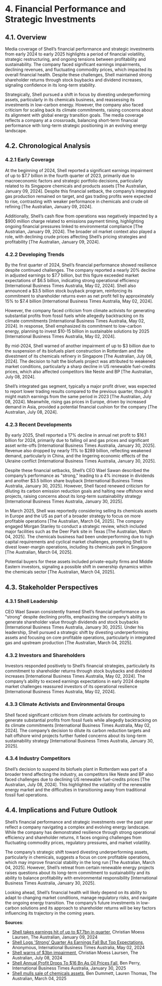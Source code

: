 <a name="4-financial-performance-and-strategic-investments-"></a>

# 4. Financial Performance and Strategic Investments  

<a name="4-1-overview-"></a>

## 4.1. Overview  

Media coverage of Shell’s financial performance and strategic investments from early 2024 to early 2025 highlights a period of financial volatility, strategic restructuring, and ongoing tensions between profitability and sustainability. The company faced significant earnings impairments, declining revenues, and fluctuating commodity prices, which impacted its overall financial health. Despite these challenges, Shell maintained strong shareholder returns through stock buybacks and dividend increases, signaling confidence in its long-term stability.  

Strategically, Shell pursued a shift in focus by divesting underperforming assets, particularly in its chemicals business, and reassessing its investments in low-carbon energy. However, the company also faced criticism for scaling back its climate commitments, raising concerns about its alignment with global energy transition goals. The media coverage reflects a company at a crossroads, balancing short-term financial performance with long-term strategic positioning in an evolving energy landscape.  

<a name="4-2-chronological-analysis-"></a>

## 4.2. Chronological Analysis  

<a name="4-2-1-early-coverage-"></a>

### 4.2.1 Early Coverage  

At the beginning of 2024, Shell reported a significant earnings impairment of up to $7.7 billion in the fourth quarter of 2023, primarily due to macroeconomic factors and strategic portfolio decisions, particularly related to its Singapore chemicals and products assets [The Australian, January 09, 2024]. Despite this financial setback, the company’s integrated gas production remained on target, and gas trading profits were expected to rise, contrasting with weaker performance in chemicals and crude oil refining [The Australian, January 09, 2024].  

Additionally, Shell’s cash flow from operations was negatively impacted by a $900 million charge related to emissions payment timing, highlighting ongoing financial pressures linked to environmental compliance [The Australian, January 09, 2024]. The broader oil market context also played a role, with declining crude prices affecting Shell’s pricing strategies and profitability [The Australian, January 09, 2024].  

<a name="4-2-2-developing-trends-"></a>

### 4.2.2 Developing Trends  

By the first quarter of 2024, Shell’s financial performance showed resilience despite continued challenges. The company reported a nearly 20% decline in adjusted earnings to $7.7 billion, but this figure exceeded market expectations of $6.5 billion, indicating strong operational efficiency [International Business Times Australia, May 02, 2024]. Shell also announced a $3.5 billion stock buyback program, reinforcing its commitment to shareholder returns even as net profit fell by approximately 15% to $7.4 billion [International Business Times Australia, May 02, 2024].  

However, the company faced criticism from climate activists for generating substantial profits from fossil fuels while allegedly backtracking on its climate commitments [International Business Times Australia, May 02, 2024]. In response, Shell emphasized its commitment to low-carbon energy, planning to invest $10-15 billion in sustainable solutions by 2025 [International Business Times Australia, May 02, 2024].  

By mid-2024, Shell warned of another impairment of up to $3 billion due to the suspension of its biofuels plant construction in Rotterdam and the divestment of its chemicals refinery in Singapore [The Australian, July 08, 2024]. The decision to halt the biofuels project was attributed to weakened market conditions, particularly a sharp decline in US renewable fuel-credits prices, which also affected competitors like Neste and BP [The Australian, July 08, 2024].  

Shell’s integrated gas segment, typically a major profit driver, was expected to report lower trading results compared to the previous quarter, though it might match earnings from the same period in 2023 [The Australian, July 08, 2024]. Meanwhile, rising gas prices in Europe, driven by increased demand in Asia, provided a potential financial cushion for the company [The Australian, July 08, 2024].  

<a name="4-2-3-recent-developments-"></a>

### 4.2.3 Recent Developments  

By early 2025, Shell reported a 17% decline in annual net profit to $16.1 billion for 2024, primarily due to falling oil and gas prices and significant asset write-offs [International Business Times Australia, January 30, 2025]. Revenue also dropped by nearly 11% to $289 billion, reflecting weakened demand, particularly in China, and the lingering economic effects of the Ukraine conflict [International Business Times Australia, January 30, 2025].  

Despite these financial setbacks, Shell’s CEO Wael Sawan described the company’s performance as "strong," leading to a 4% increase in dividends and another $3.5 billion share buyback [International Business Times Australia, January 30, 2025]. However, Shell faced renewed criticism for diluting its carbon emission reduction goals and halting new offshore wind projects, raising concerns about its long-term sustainability strategy [International Business Times Australia, January 30, 2025].  

In March 2025, Shell was reportedly considering selling its chemicals assets in Europe and the US as part of a broader strategy to focus on more profitable operations [The Australian, March 04, 2025]. The company engaged Morgan Stanley to conduct a strategic review, which included major facilities such as the Deer Park site in Texas [The Australian, March 04, 2025]. The chemicals business had been underperforming due to high capital requirements and cyclical market challenges, prompting Shell to divest lower-margin operations, including its chemicals park in Singapore [The Australian, March 04, 2025].  

Potential buyers for these assets included private-equity firms and Middle Eastern investors, signaling a possible shift in ownership dynamics within the chemicals sector [The Australian, March 04, 2025].  

<a name="4-3-stakeholder-perspectives-"></a>

## 4.3. Stakeholder Perspectives  

<a name="4-3-1-shell-leadership-"></a>

### 4.3.1 Shell Leadership  

CEO Wael Sawan consistently framed Shell’s financial performance as "strong" despite declining profits, emphasizing the company’s ability to generate shareholder value through dividends and stock buybacks [International Business Times Australia, January 30, 2025]. Under his leadership, Shell pursued a strategic shift by divesting underperforming assets and focusing on core profitable operations, particularly in integrated gas and upstream production [The Australian, March 04, 2025].  

<a name="4-3-2-investors-and-shareholders-"></a>

### 4.3.2 Investors and Shareholders  

Investors responded positively to Shell’s financial strategies, particularly its commitment to shareholder returns through stock buybacks and dividend increases [International Business Times Australia, May 02, 2024]. The company’s ability to exceed earnings expectations in early 2024 despite market challenges reassured investors of its operational resilience [International Business Times Australia, May 02, 2024].  

<a name="4-3-3-climate-activists-and-environmental-groups-"></a>

### 4.3.3 Climate Activists and Environmental Groups  

Shell faced significant criticism from climate activists for continuing to generate substantial profits from fossil fuels while allegedly backtracking on its climate commitments [International Business Times Australia, May 02, 2024]. The company’s decision to dilute its carbon reduction targets and halt offshore wind projects further fueled concerns about its long-term sustainability strategy [International Business Times Australia, January 30, 2025].  

<a name="4-3-4-industry-competitors-"></a>

### 4.3.4 Industry Competitors  

Shell’s decision to suspend its biofuels plant in Rotterdam was part of a broader trend affecting the industry, as competitors like Neste and BP also faced challenges due to declining US renewable fuel-credits prices [The Australian, July 08, 2024]. This highlighted the volatility of the renewable energy market and the difficulties in transitioning away from traditional fossil fuel operations.  

<a name="4-4-implications-and-future-outlook-"></a>

## 4.4. Implications and Future Outlook  

Shell’s financial performance and strategic investments over the past year reflect a company navigating a complex and evolving energy landscape. While the company has demonstrated resilience through strong operational efficiency and shareholder returns, it faces ongoing challenges from fluctuating commodity prices, regulatory pressures, and market volatility.  

The company’s strategic shift toward divesting underperforming assets, particularly in chemicals, suggests a focus on core profitable operations, which may improve financial stability in the long run [The Australian, March 04, 2025]. However, Shell’s retreat from certain renewable energy projects raises questions about its long-term commitment to sustainability and its ability to balance profitability with environmental responsibility [International Business Times Australia, January 30, 2025].  

Looking ahead, Shell’s financial health will likely depend on its ability to adapt to changing market conditions, manage regulatory risks, and navigate the ongoing energy transition. The company’s future investments in low-carbon solutions and its approach to shareholder returns will be key factors influencing its trajectory in the coming years.

**Sources**:
- [Shell takes earnings hit of up to $7.7bn in quarter](https://advance.lexis.com/api/document?collection=news&id=urn:contentItem:6B2G-G3B1-JD3N-5273-00000-00&context=1519360), Christian Moess Laursen, The Australian, January 09, 2024
- [Shell Logs 'Strong' Quarter As Earnings Fall But Top Expectations](https://advance.lexis.com/api/document?collection=news&id=urn:contentItem:6BXW-4WS1-JCMN-Y088-00000-00&context=1519360), Anonymous, International Business Times Australia, May 02, 2024
- [Shell warns of $3bn impairment](https://advance.lexis.com/api/document?collection=news&id=urn:contentItem:6CF3-8WD1-F0JP-W05C-00000-00&context=1519360), Christian Moess Laursen, The Australian, July 08, 2024
- [Shell Annual Profit Drops To $16 Bn As Oil Prices Fall](https://advance.lexis.com/api/document?collection=news&id=urn:contentItem:6F13-8GV3-RT7Y-W343-00000-00&context=1519360), Ben Perry, International Business Times Australia, January 30, 2025
- [Shell mulls sale of chemicals assets](https://advance.lexis.com/api/document?collection=news&id=urn:contentItem:6F82-7953-RSNT-5412-00000-00&context=1519360), Ben Dummett, Lauren Thomas, The Australian, March 04, 2025